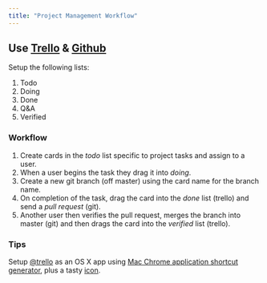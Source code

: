 ```yaml
---
title: "Project Management Workflow"
---
```


## Use [Trello](https://trello.com/) & [Github](https://github.com)

Setup the following lists:

1. Todo
2. Doing
3. Done
4. Q&A
5. Verified

### Workflow

1. Create cards in the _todo_ list specific to project tasks and assign to a user. 
2. When a user begins the task they drag it into _doing_.
3. Create a new git branch (off master) using the card name for the branch name.
4. On completion of the task, drag the card into the _done_ list (trello) and send a _pull request_ (git).
5. Another user then verifies the pull request, merges the branch into master (git) and then drags the card into the _verified_ list (trello).

### Tips

Setup [@trello](https://twitter.com/trello) as an OS X app using [Mac Chrome application shortcut generator](http://www.lessannoyingcrm.com/articles/240/Updates_to_Mac_Chrome_application_shortcuts_and_the_iOS_fullscreen_webapp_generator), plus a tasty [icon](http://cl.ly/GZcm). 